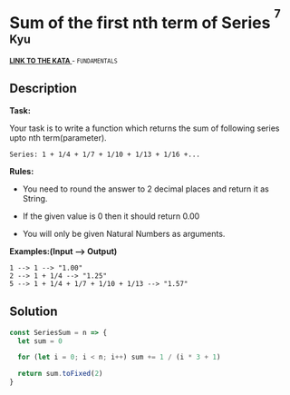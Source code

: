 <h1>Sum of the first nth term of Series <sup><sup>7 Kyu</sup></sup></h1>

<sup>
  <a href="https://www.codewars.com/kata/555eded1ad94b00403000071">
    <strong>LINK TO THE KATA</strong>
  </a> - <code>FUNDAMENTALS</code>
</sup>

## Description

**Task:**

Your task is to write a function which returns the sum of following series upto nth term(parameter).

```
Series: 1 + 1/4 + 1/7 + 1/10 + 1/13 + 1/16 +...
```

**Rules:**

- You need to round the answer to 2 decimal places and return it as String.

- If the given value is 0 then it should return 0.00

- You will only be given Natural Numbers as arguments.

**Examples:(Input --> Output)**

```
1 --> 1 --> "1.00"
2 --> 1 + 1/4 --> "1.25"
5 --> 1 + 1/4 + 1/7 + 1/10 + 1/13 --> "1.57"
```

## Solution

```javascript
const SeriesSum = n => {
  let sum = 0

  for (let i = 0; i < n; i++) sum += 1 / (i * 3 + 1)

  return sum.toFixed(2)
}
```

